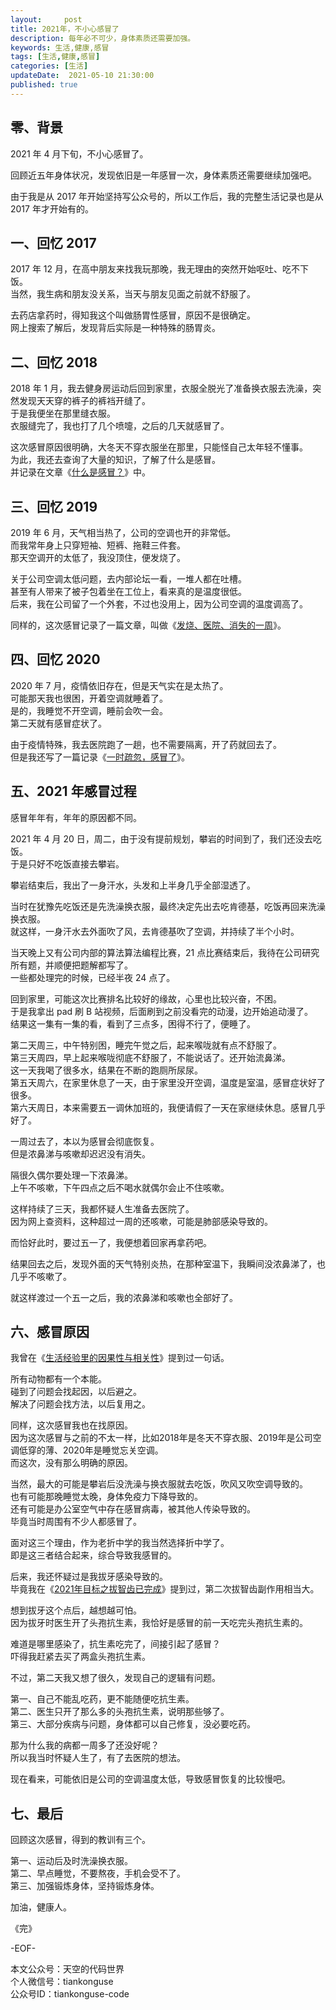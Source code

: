 ```yaml
---   
layout:     post  
title: 2021年，不小心感冒了   
description: 每年必不可少，身体素质还需要加强。   
keywords: 生活,健康,感冒  
tags: [生活,健康,感冒]    
categories: [生活]  
updateDate:  2021-05-10 21:30:00  
published: true  
---  
```



## 零、背景  


2021 年 4 月下旬，不小心感冒了。  


回顾近五年身体状况，发现依旧是一年感冒一次，身体素质还需要继续加强吧。  


由于我是从 2017 年开始坚持写公众号的，所以工作后，我的完整生活记录也是从 2017 年才开始有的。  



## 一、回忆 2017  


2017 年 12 月，在高中朋友来找我玩那晚，我无理由的突然开始呕吐、吃不下饭。  
当然，我生病和朋友没关系，当天与朋友见面之前就不舒服了。  


去药店拿药时，得知我这个叫做肠胃性感冒，原因不是很确定。  
网上搜索了解后，发现背后实际是一种特殊的肠胃炎。  


## 二、回忆 2018


2018 年 1 月，我去健身房运动后回到家里，衣服全脱光了准备换衣服去洗澡，突然发现天天穿的裤子的裤裆开缝了。  
于是我便坐在那里缝衣服。  
衣服缝完了，我也打了几个喷嚏，之后的几天就感冒了。  


这次感冒原因很明确，大冬天不穿衣服坐在那里，只能怪自己太年轻不懂事。  
为此，我还去查询了大量的知识，了解了什么是感冒。  
并记录在文章《[什么是感冒？](https://mp.weixin.qq.com/s/IkLThwn90MdaGX0blRUtkg)》中。  


## 三、回忆 2019


2019 年 6 月，天气相当热了，公司的空调也开的非常低。  
而我常年身上只穿短袖、短裤、拖鞋三件套。  
那天空调开的太低了，我没顶住，便发烧了。  


关于公司空调太低问题，去内部论坛一看，一堆人都在吐槽。  
甚至有人带来了被子包着坐在工位上，看来真的是温度很低。  
后来，我在公司留了一个外套，不过也没用上，因为公司空调的温度调高了。  


同样的，这次感冒记录了一篇文章，叫做《[发烧、医院、消失的一周](https://mp.weixin.qq.com/s/KA4RCqRuH5ngYMjy6fk1QQ)》。  


## 四、回忆 2020


2020 年 7 月，疫情依旧存在，但是天气实在是太热了。  
可能那天我也很困，开着空调就睡着了。  
是的，我睡觉不开空调，睡前会吹一会。  
第二天就有感冒症状了。  


由于疫情特殊，我去医院跑了一趟，也不需要隔离，开了药就回去了。  
但是我还写了一篇记录《[一时疏忽，感冒了](https://mp.weixin.qq.com/s/wAnkBje-e6G44CwXmVKN5Q)》。  


## 五、2021 年感冒过程


感冒年年有，年年的原因都不同。  


2021 年 4 月 20 日，周二，由于没有提前规划，攀岩的时间到了，我们还没去吃饭。  
于是只好不吃饭直接去攀岩。  


攀岩结束后，我出了一身汗水，头发和上半身几乎全部湿透了。  


当时在犹豫先吃饭还是先洗澡换衣服，最终决定先出去吃肯德基，吃饭再回来洗澡换衣服。  
就这样，一身汗水去外面吹了风，去肯德基吹了空调，并持续了半个小时。  


当天晚上又有公司内部的算法算法编程比赛，21 点比赛结束后，我待在公司研究所有题，并顺便把题解都写了。  
一些都处理完的时候，已经半夜 24 点了。  


回到家里，可能这次比赛排名比较好的缘故，心里也比较兴奋，不困。  
于是我拿出 pad 刷 B 站视频，后面刷到之前没看完的动漫，边开始追动漫了。  
结果这一集有一集的看，看到了三点多，困得不行了，便睡了。  


第二天周三，中午特别困，睡完午觉之后，起来喉咙就有点不舒服了。  
第三天周四，早上起来喉咙彻底不舒服了，不能说话了。还开始流鼻涕。  
这一天我喝了很多水，结果在不断的跑厕所尿尿。  
第五天周六，在家里休息了一天，由于家里没开空调，温度是室温，感冒症状好了很多。  
第六天周日，本来需要五一调休加班的，我便请假了一天在家继续休息。感冒几乎好了。    


一周过去了，本以为感冒会彻底恢复。  
但是浓鼻涕与咳嗽却迟迟没有消失。  


隔很久偶尔要处理一下浓鼻涕。  
上午不咳嗽，下午四点之后不喝水就偶尔会止不住咳嗽。  


这样持续了三天，我都怀疑人生准备去医院了。  
因为网上查资料，这种超过一周的还咳嗽，可能是肺部感染导致的。  


而恰好此时，要过五一了，我便想着回家再拿药吧。  


结果回去之后，发现外面的天气特别炎热，在那种室温下，我瞬间没浓鼻涕了，也几乎不咳嗽了。  


就这样渡过一个五一之后，我的浓鼻涕和咳嗽也全部好了。  


## 六、感冒原因  


我曾在《[生活经验里的因果性与相关性](https://mp.weixin.qq.com/s/UNffMf36cgcVODpym9vQZQ)》提到过一句话。  


所有动物都有一个本能。  
碰到了问题会找起因，以后避之。  
解决了问题会找方法，以后复用之。  


同样，这次感冒我也在找原因。  
因为这次感冒与之前的不太一样，比如2018年是冬天不穿衣服、2019年是公司空调低穿的薄、2020年是睡觉忘关空调。  
而这次，没有那么明确的原因。  



当然，最大的可能是攀岩后没洗澡与换衣服就去吃饭，吹风又吹空调导致的。  
也有可能那晚睡觉太晚，身体免疫力下降导致的。  
还有可能是办公室空气中存在感冒病毒，被其他人传染导致的。  
毕竟当时周围有不少人都感冒了。  


面对这三个理由，作为老折中学的我当然选择折中学了。  
即是这三者结合起来，综合导致我感冒的。  


后来，我还怀疑过是我拔牙感染导致的。  
毕竟我在《[2021年目标之拔智齿已完成](https://mp.weixin.qq.com/s/_xhCghvQ_Aof_dst_wc9RA)》提到过，第二次拔智齿副作用相当大。  


想到拔牙这个点后，越想越可怕。  
因为拔牙时医生开了头孢抗生素，我恰好是感冒的前一天吃完头孢抗生素的。  


难道是哪里感染了，抗生素吃完了，间接引起了感冒？  
吓得我赶紧去买了两盒头孢抗生素。  


不过，第二天我又想了很久，发现自己的逻辑有问题。  


第一、自己不能乱吃药，更不能随便吃抗生素。  
第二、医生只开了那么多的头孢抗生素，说明那些够了。  
第三、大部分疾病与问题，身体都可以自己修复，没必要吃药。  


那为什么我的病都一周多了还没好呢？  
所以我当时怀疑人生了，有了去医院的想法。  


现在看来，可能依旧是公司的空调温度太低，导致感冒恢复的比较慢吧。  


## 七、最后  


回顾这次感冒，得到的教训有三个。  


第一、运动后及时洗澡换衣服。  
第二、早点睡觉，不要熬夜，手机会受不了。  
第三、加强锻炼身体，坚持锻炼身体。  


加油，健康人。  


《完》  


-EOF-  



本文公众号：天空的代码世界  
个人微信号：tiankonguse  
公众号ID：tiankonguse-code  
  

